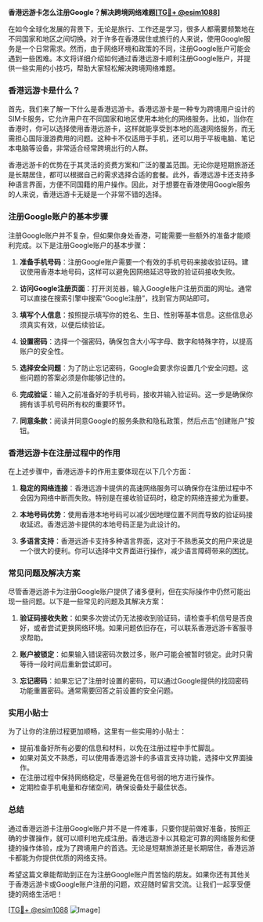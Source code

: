 **香港远游卡怎么注册Google？解决跨境网络难题[[TG💪+ @esim1088](https://t.me/s/esim1088)]**

在如今全球化发展的背景下，无论是旅行、工作还是学习，很多人都需要频繁地在不同国家和地区之间切换。对于许多在香港居住或旅行的人来说，使用Google服务是一个日常需求。然而，由于网络环境和政策的不同，注册Google账户可能会遇到一些困难。本文将详细介绍如何通过香港远游卡顺利注册Google账户，并提供一些实用的小技巧，帮助大家轻松解决跨境网络难题。

### 香港远游卡是什么？

首先，我们来了解一下什么是香港远游卡。香港远游卡是一种专为跨境用户设计的SIM卡服务，它允许用户在不同国家和地区使用本地化的网络服务。比如，当你在香港时，你可以选择使用香港远游卡，这样就能享受到本地的高速网络服务，而无需担心国际漫游费用的问题。这种卡不仅适用于手机，还可以用于平板电脑、笔记本电脑等设备，非常适合经常跨境出行的人群。

香港远游卡的优势在于其灵活的资费方案和广泛的覆盖范围。无论你是短期旅游还是长期居住，都可以根据自己的需求选择合适的套餐。此外，香港远游卡还支持多种语言界面，方便不同国籍的用户操作。因此，对于想要在香港使用Google服务的人来说，香港远游卡无疑是一个非常不错的选择。

### 注册Google账户的基本步骤

注册Google账户并不复杂，但如果你身处香港，可能需要一些额外的准备才能顺利完成。以下是注册Google账户的基本步骤：

1. **准备手机号码**：注册Google账户需要一个有效的手机号码来接收验证码。建议使用香港本地号码，这样可以避免因网络延迟导致的验证码接收失败。

2. **访问Google注册页面**：打开浏览器，输入Google账户注册页面的网址。通常可以直接在搜索引擎中搜索“Google注册”，找到官方网站即可。

3. **填写个人信息**：按照提示填写你的姓名、生日、性别等基本信息。这些信息必须真实有效，以便后续验证。

4. **设置密码**：选择一个强密码，确保包含大小写字母、数字和特殊字符，以提高账户的安全性。

5. **选择安全问题**：为了防止忘记密码，Google会要求你设置几个安全问题。这些问题的答案必须是你能够记住的。

6. **完成验证**：输入之前准备好的手机号码，接收并输入验证码。这一步是确保你拥有该手机号码所有权的重要环节。

7. **同意条款**：阅读并同意Google的服务条款和隐私政策，然后点击“创建账户”按钮。

### 香港远游卡在注册过程中的作用

在上述步骤中，香港远游卡的作用主要体现在以下几个方面：

1. **稳定的网络连接**：香港远游卡提供的高速网络服务可以确保你在注册过程中不会因为网络中断而失败。特别是在接收验证码时，稳定的网络连接尤为重要。

2. **本地号码优势**：使用香港本地号码可以减少因地理位置不同而导致的验证码接收延迟。香港远游卡提供的本地号码正是为此设计的。

3. **多语言支持**：香港远游卡支持多种语言界面，这对于不熟悉英文的用户来说是一个很大的便利。你可以选择中文界面进行操作，减少语言障碍带来的困扰。

### 常见问题及解决方案

尽管香港远游卡为注册Google账户提供了诸多便利，但在实际操作中仍然可能出现一些问题。以下是一些常见的问题及其解决方案：

1. **验证码接收失败**：如果多次尝试仍无法接收到验证码，请检查手机信号是否良好，或者尝试更换网络环境。如果问题依旧存在，可以联系香港远游卡客服寻求帮助。

2. **账户被锁定**：如果输入错误密码次数过多，账户可能会被暂时锁定。此时只需等待一段时间后重新尝试即可。

3. **忘记密码**：如果忘记了注册时设置的密码，可以通过Google提供的找回密码功能重置密码。通常需要回答之前设置的安全问题。

### 实用小贴士

为了让你的注册过程更加顺畅，这里有一些实用的小贴士：

- 提前准备好所有必要的信息和材料，以免在注册过程中手忙脚乱。
- 如果对英文不熟悉，可以使用香港远游卡的多语言支持功能，选择中文界面操作。
- 在注册过程中保持网络稳定，尽量避免在信号弱的地方进行操作。
- 定期检查手机电量和存储空间，确保设备处于最佳状态。

### 总结

通过香港远游卡注册Google账户并不是一件难事，只要你提前做好准备，按照正确的步骤操作，就可以顺利地完成注册。香港远游卡以其稳定可靠的网络服务和便捷的操作体验，成为了跨境用户的首选。无论是短期旅游还是长期居住，香港远游卡都能为你提供优质的网络支持。

希望这篇文章能帮助到正在为注册Google账户而苦恼的朋友。如果你还有其他关于香港远游卡或Google账户注册的问题，欢迎随时留言交流。让我们一起享受便捷的网络生活吧！

[[TG💪+ @esim1088](https://t.me/s/esim1088) ![Image](https://i.postimg.cc/4NQfJmqS/Snipaste-2025-05-13-00-14-12.png)]